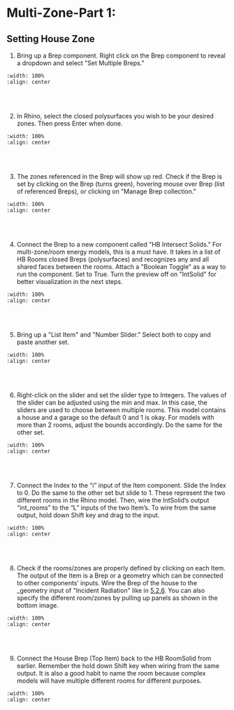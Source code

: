 # Multi-Zone-Part 1: 

## Setting House Zone
1. Bring up a Brep component. Right click on the Brep component to reveal a dropdown and select "Set Multiple Breps."
```{image} ../_static/multizone/multizone2_1.png
:width: 100%
:align: center
```
<br/><br/>

2. In Rhino, select the closed polysurfaces you wish to be your desired zones. Then press Enter when done.
```{image} ../_static/multizone/multizone2_2.png
:width: 100%
:align: center
```
<br/><br/>

3. The zones referenced in the Brep will show up red. Check if the Brep is set by clicking on the Brep (turns green), hovering mouse over Brep (list of referenced Breps), or clicking on "Manage Brep collection."
```{image} ../_static/multizone/multizone2_3.2.png
:width: 100%
:align: center
```
<br/><br/>

4. Connect the Brep to a new component called "HB Intersect Solids." For multi-zone/room energy models, this is a must have. It takes in a list of HB Rooms closed Breps (polysurfaces) and recognizes any and all shared faces between the rooms. Attach a "Boolean Toggle" as a way to run the component. Set to True. Turn the preview off on "IntSolid" for better visualization in the next steps.
```{image} ../_static/multizone/multizone2_4.png
:width: 100%
:align: center
```
<br/><br/>

5. Bring up a "List Item" and "Number Slider." Select both to copy and paste another set. 
```{image} ../_static/multizone/multizone2_5.png
:width: 100%
:align: center
```
<br/><br/>

6. Right-click on the slider and set the slider type to Integers. The values of the slider can be adjusted using the min and max. In this case, the sliders are used to choose between multiple rooms. This model contains a house and a garage so the default 0 and 1 is okay. For models with more than 2 rooms, adjust the bounds accordingly. Do the same for the other set.
```{image} ../_static/multizone/multizone2_5.3.png
:width: 100%
:align: center
```
<br/><br/>

7. Connect the Index to the “i” input of the Item component. Slide the Index to 0. Do the same to the other set but slide to 1. These represent the two different rooms in the Rhino model. Then, wire the IntSolid’s output “int_rooms” to the “L” inputs of the two Item’s. To wire from the same output, hold down Shift key and drag to the input.
```{image} ../_static/multizone/multizone2_6.png
:width: 100%
:align: center
```
<br/><br/>

8. Check if the rooms/zones are properly defined by clicking on each Item. The output of the Item is a Brep or a geometry which can be connected to other components’ inputs. Wire the Brep of the house to the _geometry input of "Incident Radiation" like in [5.2.6](https://gaudi369.github.io/buildingenergymodeling_workshops/docs/05_2_passive_design_p2.html#set-analysis-period-for-summer-design-day). You can also specify the different room/zones by pulling up panels as shown in the bottom image.
```{image} ../_static/multizone/multizone2_7.2.png
:width: 100%
:align: center
```
<br/><br/>

9. Connect the House Brep (Top Item) back to the HB RoomSolid from earlier. Remember the hold down Shift key when wiring from the same output. It is also a good habit to name the room because complex models will have multiple different rooms for different purposes.
```{image} ../_static/multizone/multizone2_8.2.png
:width: 100%
:align: center
```
<br/><br/>
